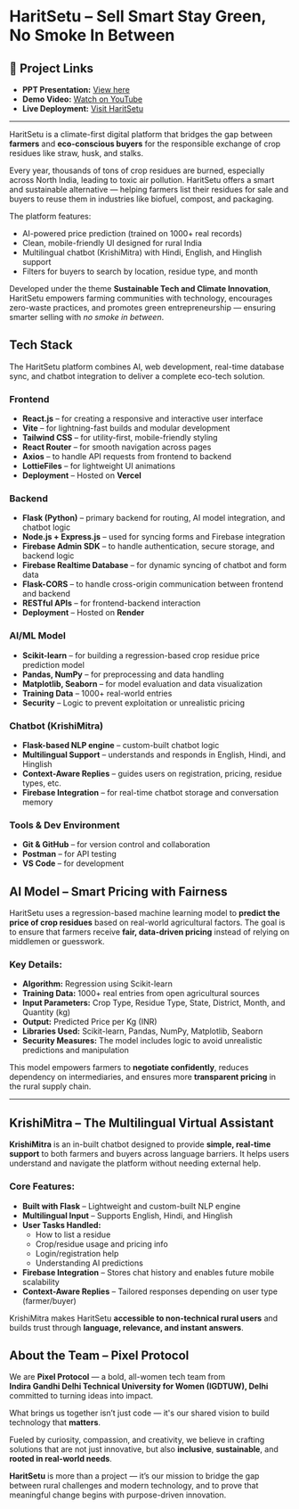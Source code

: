 # HaritSetu – Sell Smart Stay Green, No Smoke In Between

## 🔗 Project Links

- **PPT Presentation:** [View here](https://drive.google.com/file/d/1kloSJ3Sw0vFUR-o_S2kvk3U5yd1OnPBi/view?usp=sharing)  
- **Demo Video:** [Watch on YouTube](https://youtu.be/MRuSDbewoB4)  
- **Live Deployment:** [Visit HaritSetu](https://code-for-bharat-git-main-shanti-kumari-gautams-projects.vercel.app/)

---
HaritSetu is a climate-first digital platform that bridges the gap between **farmers** and **eco-conscious buyers** for the responsible exchange of crop residues like straw, husk, and stalks.

Every year, thousands of tons of crop residues are burned, especially across North India, leading to toxic air pollution. HaritSetu offers a smart and sustainable alternative — helping farmers list their residues for sale and buyers to reuse them in industries like biofuel, compost, and packaging.

The platform features:
- AI-powered price prediction (trained on 1000+ real records)
- Clean, mobile-friendly UI designed for rural India
- Multilingual chatbot (KrishiMitra) with Hindi, English, and Hinglish support
- Filters for buyers to search by location, residue type, and month

Developed under the theme **Sustainable Tech and Climate Innovation**, HaritSetu empowers farming communities with technology, encourages zero-waste practices, and promotes green entrepreneurship — ensuring smarter selling with *no smoke in between*.

## Tech Stack

The HaritSetu platform combines AI, web development, real-time database sync, and chatbot integration to deliver a complete eco-tech solution.

### Frontend

- **React.js** – for creating a responsive and interactive user interface  
- **Vite** – for lightning-fast builds and modular development  
- **Tailwind CSS** – for utility-first, mobile-friendly styling  
- **React Router** – for smooth navigation across pages  
- **Axios** – to handle API requests from frontend to backend  
- **LottieFiles** – for lightweight UI animations  
- **Deployment** – Hosted on **Vercel**

### Backend

- **Flask (Python)** – primary backend for routing, AI model integration, and chatbot logic  
- **Node.js + Express.js** – used for syncing forms and Firebase integration  
- **Firebase Admin SDK** – to handle authentication, secure storage, and backend logic  
- **Firebase Realtime Database** – for dynamic syncing of chatbot and form data  
- **Flask-CORS** – to handle cross-origin communication between frontend and backend  
- **RESTful APIs** – for frontend-backend interaction  
- **Deployment** – Hosted on **Render**

### AI/ML Model

- **Scikit-learn** – for building a regression-based crop residue price prediction model  
- **Pandas, NumPy** – for preprocessing and data handling  
- **Matplotlib, Seaborn** – for model evaluation and data visualization  
- **Training Data** – 1000+ real-world entries  
- **Security** – Logic to prevent exploitation or unrealistic pricing

### Chatbot (KrishiMitra)

- **Flask-based NLP engine** – custom-built chatbot logic  
- **Multilingual Support** – understands and responds in English, Hindi, and Hinglish  
- **Context-Aware Replies** – guides users on registration, pricing, residue types, etc.  
- **Firebase Integration** – for real-time chatbot storage and conversation memory

### Tools & Dev Environment

- **Git & GitHub** – for version control and collaboration  
- **Postman** – for API testing  
- **VS Code** – for development  

## AI Model – Smart Pricing with Fairness

HaritSetu uses a regression-based machine learning model to **predict the price of crop residues** based on real-world agricultural factors. The goal is to ensure that farmers receive **fair, data-driven pricing** instead of relying on middlemen or guesswork.

### Key Details:
- **Algorithm:** Regression using Scikit-learn
- **Training Data:** 1000+ real entries from open agricultural sources
- **Input Parameters:** Crop Type, Residue Type, State, District, Month, and Quantity (kg)
- **Output:** Predicted Price per Kg (INR)
- **Libraries Used:** Scikit-learn, Pandas, NumPy, Matplotlib, Seaborn
- **Security Measures:** The model includes logic to avoid unrealistic predictions and manipulation

This model empowers farmers to **negotiate confidently**, reduces dependency on intermediaries, and ensures more **transparent pricing** in the rural supply chain.

---

## KrishiMitra – The Multilingual Virtual Assistant

**KrishiMitra** is an in-built chatbot designed to provide **simple, real-time support** to both farmers and buyers across language barriers. It helps users understand and navigate the platform without needing external help.

### Core Features:
- **Built with Flask** – Lightweight and custom-built NLP engine
- **Multilingual Input** – Supports English, Hindi, and Hinglish
- **User Tasks Handled:**
  - How to list a residue
  - Crop/residue usage and pricing info
  - Login/registration help
  - Understanding AI predictions
- **Firebase Integration** – Stores chat history and enables future mobile scalability
- **Context-Aware Replies** – Tailored responses depending on user type (farmer/buyer)

KrishiMitra makes HaritSetu **accessible to non-technical rural users** and builds trust through **language, relevance, and instant answers**.


## About the Team – Pixel Protocol

We are **Pixel Protocol** — a bold, all-women tech team from  
**Indira Gandhi Delhi Technical University for Women (IGDTUW), Delhi**  
committed to turning ideas into impact.

What brings us together isn’t just code — it's our shared vision to build technology that **matters**.

Fueled by curiosity, compassion, and creativity, we believe in crafting solutions that are not just innovative, but also **inclusive**, **sustainable**, and **rooted in real-world needs**.

**HaritSetu** is more than a project — it’s our mission to bridge the gap between rural challenges and modern technology, and to prove that meaningful change begins with purpose-driven innovation.

